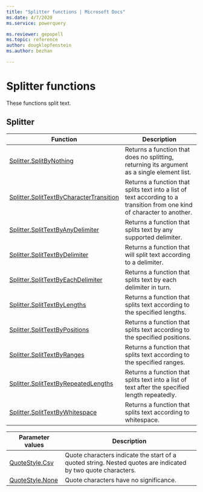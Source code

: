 ```yaml
---
title: "Splitter functions | Microsoft Docs"
ms.date: 4/7/2020
ms.service: powerquery

ms.reviewer: gepopell
ms.topic: reference
author: dougklopfenstein
ms.author: bezhan

---
```

# Splitter functions

These functions split text.
  
## <a name="__toc360789908"></a>Splitter  
  
|Function|Description|  
|------------|---------------|  
|[Splitter.SplitByNothing](splitter-splitbynothing.md)|Returns a function that does no splitting, returning its argument as a single element list.| 
|[Splitter.SplitTextByCharacterTransition](splitter-splittextbycharactertransition.md)|Returns a function that splits text into a list of text according to a transition from one kind of character to another.| 
|[Splitter.SplitTextByAnyDelimiter](splitter-splittextbyanydelimiter.md)|Returns a function that splits text by any supported delimiter.|
|[Splitter.SplitTextByDelimiter](splitter-splittextbydelimiter.md)|Returns a function that will split text according to a delimiter.|  
|[Splitter.SplitTextByEachDelimiter](splitter-splittextbyeachdelimiter.md)|Returns a function that splits text by each delimiter in turn.|  
|[Splitter.SplitTextByLengths](splitter-splittextbylengths.md)|Returns a function that splits text according to the specified lengths.|  
|[Splitter.SplitTextByPositions](splitter-splittextbypositions.md)|Returns a function that splits text according to the specified positions.|  
|[Splitter.SplitTextByRanges](splitter-splittextbyranges.md)|Returns a function that splits text according to the specified ranges.|  
|[Splitter.SplitTextByRepeatedLengths](splitter-splittextbyrepeatedlengths.md)|Returns a function that splits text into a list of text after the specified length repeatedly.|
|[Splitter.SplitTextByWhitespace](splitter-splittextbywhitespace.md)|Returns a function that splits text according to whitespace.|  
  
Parameter values | Description
---------------- | -----------
[QuoteStyle.Csv](quotestyle-csv.md) | Quote characters indicate the start of a quoted string. Nested quotes are indicated by two quote characters.
[QuoteStyle.None](quotestyle-none.md) | Quote characters have no significance.
